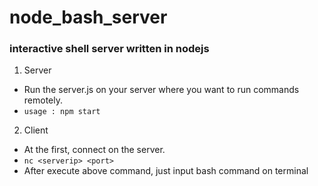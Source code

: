 # node_bash_server

### interactive shell server written in nodejs


1. Server
- Run the server.js on your server where you want to run commands remotely.
- `usage : npm start`

2. Client
- At the first, connect on the server.
- `nc <serverip> <port>`
- After execute above command, just input bash command on terminal

